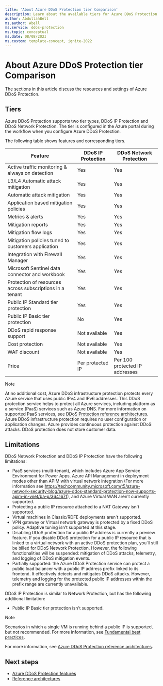 ```yaml
---
title: 'About Azure DDoS Protection tier Comparison'
description: Learn about the available tiers for Azure DDoS Protection.
author: AbdullahBell
ms.author: Abell
ms.service: ddos-protection
ms.topic: conceptual 
ms.date: 08/08/2023
ms.custom: template-concept, ignite-2022
---
```



# About Azure DDoS Protection tier Comparison


The sections in this article discuss the resources and settings of Azure DDoS Protection.

## Tiers

Azure DDoS Protection supports two tier types, DDoS IP Protection and DDoS Network Protection. The tier is configured in the Azure portal during the workflow when you configure Azure DDoS Protection.

The following table shows features and corresponding tiers.

| Feature | DDoS IP Protection | DDoS Network Protection |
|---|---|---|
| Active traffic monitoring & always on detection |  Yes| Yes |
| L3/L4 Automatic attack mitigation  | Yes | Yes |
| Automatic attack mitigation | Yes | Yes |
| Application based mitigation policies | Yes| Yes |
| Metrics & alerts | Yes | Yes |
| Mitigation reports | Yes | Yes |
| Mitigation flow logs| Yes| Yes |
| Mitigation policies tuned to customers application | Yes| Yes |
| Integration with Firewall Manager | Yes | Yes |
| Microsoft Sentinel data connector and workbook | Yes | Yes |
| Protection of resources across subscriptions in a tenant   | Yes | Yes |
| Public IP Standard tier protection | Yes | Yes |
| Public IP Basic tier protection | No | Yes |
| DDoS rapid response support | Not available | Yes |
| Cost protection | Not available  | Yes |
| WAF discount | Not available | Yes |
| Price | Per protected IP | Per 100 protected IP addresses |

>[!Note]
>At no additional cost, Azure DDoS infrastructure protection protects every Azure service that uses public IPv4 and IPv6 addresses. This DDoS protection service helps to protect all Azure services, including platform as a service (PaaS) services such as Azure DNS. For more information on supported PaaS services, see [DDoS Protection reference architectures](ddos-protection-reference-architectures.md). Azure DDoS infrastructure protection requires no user configuration or application changes. Azure provides continuous protection against DDoS attacks. DDoS protection does not store customer data.

## Limitations

DDoS Network Protection and DDoS IP Protection have the following limitations:

- PaaS services (multi-tenant), which includes Azure App Service Environment for Power Apps, Azure API Management in deployment modes other than APIM with virtual network integration (For more information see https://techcommunity.microsoft.com/t5/azure-network-security-blog/azure-ddos-standard-protection-now-supports-apim-in-vnet/ba-p/3641671), and Azure Virtual WAN aren't currently supported. 
- Protecting a public IP resource attached to a NAT Gateway isn't supported.
- Virtual machines in Classic/RDFE deployments aren't supported.
- VPN gateway or Virtual network gateway is protected by a fixed DDoS policy. Adaptive tuning isn't supported at this stage. 
- Disabling DDoS protection for a public IP address is currently a preview feature. If you disable DDoS protection for a public IP resource that is linked to a virtual network with an active DDoS protection plan, you'll still be billed for DDoS Network Protection. However, the following functionalities will be suspended: mitigation of DDoS attacks, telemetry, and logging of DDoS mitigation events. 
- Partially supported: the Azure DDoS Protection service can protect a public load balancer with a public IP address prefix linked to its frontend. It effectively detects and mitigates DDoS attacks. However, telemetry and logging for the protected public IP addresses within the prefix range are currently unavailable. 


DDoS IP Protection is similar to Network Protection, but has the following additional limitation:

- Public IP Basic tier protection isn't supported. 

>[!Note]
>Scenarios in which a single VM is running behind a public IP is supported, but not recommended. For more information, see [Fundamental best practices](./fundamental-best-practices.md#design-for-scalability).

For more information, see [Azure DDoS Protection reference architectures](./ddos-protection-reference-architectures.md).

## Next steps

* [Azure DDoS Protection features](ddos-protection-features.md)
* [Reference architectures](ddos-protection-reference-architectures.md)

